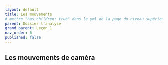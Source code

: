 ```yaml
---
layout: default
title: Les mouvements
# mettre "has_children: true" dans le yml de la page du niveau supérieur
parent: Dossier l'analyse
grand_parent: Leçon 1
nav_order: 6
published: false
---
```

## Les mouvements de caméra